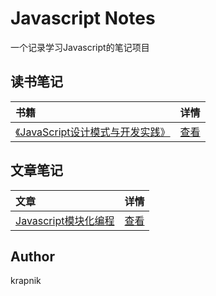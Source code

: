 # Javascript Notes

一个记录学习Javascript的笔记项目

## 读书笔记

[placeholder]:p

| 书籍 |  详情 |
|:-------- |:--------:|
| [《JavaScript设计模式与开发实践》](https://item.jd.com/11686375.html) | [查看](./JavaScript设计模式与开发实践) |

## 文章笔记
| 文章 |  详情 |
|:-------- |:--------:|
| [Javascript模块化编程](http://www.ruanyifeng.com/blog/2012/10/javascript_module.html) | [查看](./Javascript模块化编程) |



[/placeholder]:p

## Author
krapnik

